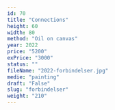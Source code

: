 ```yaml
---
id: 70
title: "Connections"
height: 60
width: 80
method: "Oil on canvas"
year: 2022
price: "5200"
exPrice: "3000"
status: ""
fileName: "2022-forbindelser.jpg"
medie: "painting"
draft: "False"
slug: "forbindelser"
weight: "210"
---
```

